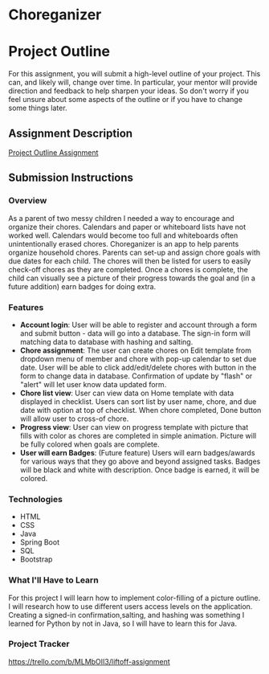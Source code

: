 # Choreganizer
# Project Outline
For this assignment, you will submit a high-level outline of your project. This can, and likely will, change over time. In particular, your mentor will provide direction and feedback to help sharpen your ideas. So don't worry if you feel unsure about some aspects of the outline or if you have to change some things later.

## Assignment Description
[Project Outline Assignment](https://education.launchcode.org/liftoff/modules/assignments/project-outline)

## Submission Instructions

### Overview
As a parent of two messy children I needed a way to encourage and organize their chores.
Calendars and paper or whiteboard lists have not worked well. 
Calendars would become too full and whiteboards often unintentionally erased chores.
Choreganizer is an app to help parents organize household chores. 
Parents can set-up and assign chore goals with due dates for each child.
The chores will then be listed for users to easily check-off chores as they are completed.
Once a chores is complete, the child can visually see a picture of their progress towards the goal 
 and (in a future addition) earn badges for doing extra.
### Features
* **Account login**: User will be able to register and account through a form and submit button - data will go into a database. 
The sign-in form will matching data to database with hashing and salting.
* **Chore assignment**: The user can create chores on Edit template from dropdown menu of member and chore with pop-up calendar to set due date. 
User will be able to click add/edit/delete chores with button in the form to change data in database. 
Confirmation of update by "flash" or "alert" will let user know data updated form.
* **Chore list view**: User can view data on Home template with data displayed in checklist. 
Users can sort list by user name, chore, and due date with option at top of checklist. 
When chore completed, Done button will allow user to cross-of chore.
* **Progress view**: User can view on progress template with picture that fills with color as chores are completed in simple animation.
Picture will be fully colored when goals are complete.
* **User will earn Badges**: (Future feature) Users will earn badges/awards for various ways that they go above and beyond assigned tasks.
Badges will be black and white with description. Once badge is earned, it will be colored.
### Technologies
* HTML
* CSS
* Java
* Spring Boot
* SQL
* Bootstrap
### What I'll Have to Learn
For this project I will learn how to implement color-filling of a picture outline. I will research how to use different users access levels on the application.
Creating a signed-in confirmation,salting, and hashing was something I learned for Python by not in Java, so I will have to learn this for Java. 
### Project Tracker
https://trello.com/b/MLMbOII3/liftoff-assignment